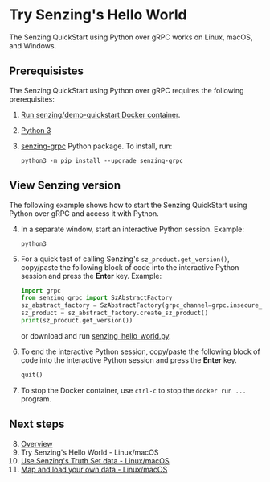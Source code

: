 # Try Senzing's Hello World

The Senzing QuickStart using Python over gRPC works on Linux, macOS, and Windows.

## Prerequisistes

The Senzing QuickStart using Python over gRPC requires the following prerequisites:

1. [Run senzing/demo-quickstart Docker container].
1. [Python 3]
1. [senzing-grpc] Python package.
   To install, run:

    ```console
    python3 -m pip install --upgrade senzing-grpc

    ```

## View Senzing version

The following example shows how to start
the Senzing QuickStart using Python over gRPC
and access it with Python.

4. In a separate window, start an interactive Python session.
   Example:

    ```console
    python3

    ```

1. For a quick test of calling Senzing's `sz_product.get_version()`,
   copy/paste the following block of code into the interactive Python session
   and press the **Enter** key.
   Example:

    ```python
    import grpc
    from senzing_grpc import SzAbstractFactory
    sz_abstract_factory = SzAbstractFactory(grpc_channel=grpc.insecure_channel("localhost:8261"))
    sz_product = sz_abstract_factory.create_sz_product()
    print(sz_product.get_version())

    ```

    or download and run
    [senzing_hello_world.py](https://raw.githubusercontent.com/senzing-garage/knowledge-base/main/proposals/quickstart-grpc/senzing_hello_world.py).

1. To end the interactive Python session,
   copy/paste the following block of code into the interactive Python session
   and press the **Enter** key.

    ```python
    quit()

    ```

1. To stop the Docker container,
   use `ctrl-c` to stop the `docker run ...` program.

## Next steps

8. [Overview]
1. Try Senzing's Hello World - Linux/macOS
1. [Use Senzing's Truth Set data - Linux/macOS]
1. [Map and load your own data - Linux/macOS]

[Map and load your own data - Linux/macOS]: map-and-load-your-own-data-linux-macos.md
[Overview]: README.md
[Python 3]: https://github.com/senzing-garage/knowledge-base/blob/main/WHATIS/python3.md
[Run senzing/demo-quickstart Docker container]: README.md#run-docker-container
[senzing-grpc]: https://github.com/senzing-garage/sz-sdk-python-grpc
[Use Senzing's Truth Set data - Linux/macOS]: use-senzings-truth-set-data-linux-macos.md
